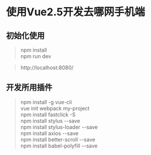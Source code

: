 # 使用Vue2.5开发去哪网手机端

## 初始化使用
> npm install  
> npm run dev  

> http://localhost:8080/  

## 开发所用插件
> npm install -g vue-cli  
> vue init webpack my-project  
> npm install fastclick -S  
> npm install stylus --save  
> npm install stylus-loader --save  
> npm install axios --save  
> npm install better-scroll --save  
> npm install babel-polyfill --save  
